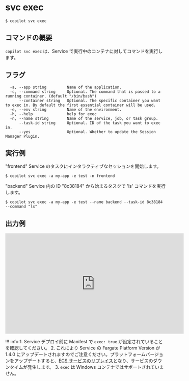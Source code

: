 # svc exec
```console
$ copilot svc exec
```

## コマンドの概要
`copilot svc exec` は、Service で実行中のコンテナに対してコマンドを実行します。

## フラグ
```
  -a, --app string         Name of the application.
  -c, --command string     Optional. The command that is passed to a running container. (default "/bin/bash")
      --container string   Optional. The specific container you want to exec in. By default the first essential container will be used.
  -e, --env string         Name of the environment.
  -h, --help               help for exec
  -n, --name string        Name of the service, job, or task group.
      --task-id string     Optional. ID of the task you want to exec in.
      --yes                Optional. Whether to update the Session Manager Plugin.
```

## 実行例

"frontend" Service のタスクにインタラクティブなセッションを開始します。

```console
$ copilot svc exec -a my-app -e test -n frontend
```

"backend" Service 内の ID "8c38184" から始まるタスクで 'ls' コマンドを実行します。

```console
$ copilot svc exec -a my-app -e test --name backend --task-id 8c38184 --command "ls"
```

## 出力例

<iframe width="560" height="315" src="https://www.youtube.com/embed/Evrl9Vux31k" frameborder="0" allow="accelerometer; autoplay; clipboard-write; encrypted-media; gyroscope; picture-in-picture" allowfullscreen></iframe>

!!! info
    1. Service デプロイ前に Manifest で `exec: true` が設定されていることを確認してください。
    2. これにより Service の Fargate Platform Version が 1.4.0 にアップデートされますのでご注意ください。プラットフォームバージョンをアップデートすると、[ECS サービスのリプレイス](https://docs.aws.amazon.com/ja_jp/AWSCloudFormation/latest/UserGuide/aws-resource-ecs-service.html#cfn-ecs-service-platformversion)となり、サービスのダウンタイムが発生します。
    3. `exec` は Windows コンテナではサポートされていません。
